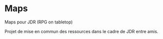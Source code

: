 # Maps
Maps pour JDR (RPG on tabletop)

Projet de mise en commun des ressources dans le cadre de JDR entre amis.